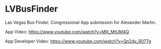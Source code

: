 LVBusFinder
===========

Las Vegas Bus Finder. Congressional App submission for Alexander Martin.

App Video: https://www.youtube.com/watch?v=MlIl_MtUM4Q

App Developer Video: https://www.youtube.com/watch?v=Qn2dy_R07Tg